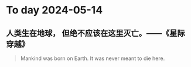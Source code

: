 
# To day 2024-05-14


## 人类生在地球， 但绝不应该在这里灭亡。——《星际穿越》
> Mankind was born on Earth. It was never meant to die here.

    